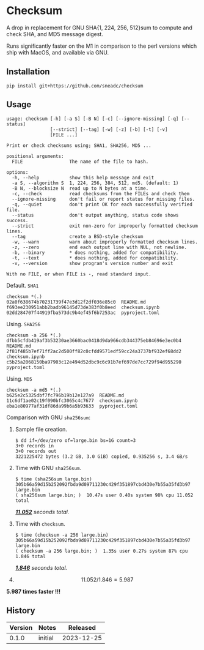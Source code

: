 # Checksum

A drop in replacement for GNU SHA{1, 224, 256, 512}sum to compute and check SHA, and MD5 message digest.

Runs significantly faster on the M1 in comparison to the perl versions which ship with MacOS, and available via GNU.

## Installation

```shell
pip install git+https://github.com/sneadc/checksum
```

## Usage

```none
usage: checksum [-h] [-a S] [-B N] [-c] [--ignore-missing] [-q] [--status]
                [--strict] [--tag] [-w] [-z] [-b] [-t] [-v]
                [FILE ...]

Print or check checksums using; SHA1, SHA256, MD5 ...

positional arguments:
  FILE                 The name of the file to hash.

options:
  -h, --help           show this help message and exit
  -a S, --algorithm S  1, 224, 256, 384, 512, md5. (default: 1)
  -B N, --blocksize N  read up to N bytes at a time.
  -c, --check          read checksums from the FILEs and check them
  --ignore-missing     don't fail or report status for missing files.
  -q, --quiet          don't print OK for each successfully verified file.
  --status             don't output anything, status code shows success.
  --strict             exit non-zero for improperly formatted checksum lines.
  --tag                create a BSD-style checksum
  -w, --warn           warn about improperly formatted checksum lines.
  -z, --zero           end each output line with NUL, not newline.
  -b, --binary         * does nothing, added for compatibility.
  -t, --text           * does nothing, added for compatibility.
  -v, --version        show program's version number and exit

With no FILE, or when FILE is -, read standard input.
```

Default. `SHA1`

```shell
checksum *(.)
02a0f638674b70231739f47e3d12f2df036e85c0  README.md
f693ee230951abb2badb96145d73de383f0b8eed  checksum.ipynb
02dd284707f44919fba573dc9b4ef45f6b7253ac  pyproject.toml
```

Using. `SHA256`

```shell
checksum -a 256 *(.)
dfbb5cfdb419af3b53230ae3660bac0418d9da966cdb344375eb84696e3ec0b4  README.md
2f81f485b7ef71ff2ac2d500ff82c0cfdd9571edf59cc24a3737bf932ef68dd2  checksum.ipynb
c5b25a2068150ba97903c12e494d52dbc9c6c91b7ef697de7cc729f94d955290  pyproject.toml
```

Using. `MD5`

```shell
checksum -a md5 *(.)
b625e2c5325dbf7fc796b19b12e127a9  README.md
11c6df1ae02c19f090bfc3065c4c7677  checksum.ipynb
eba1e80977af31df86da99b6a5b93633  pyproject.toml
```

Comparison with GNU `sha256sum`:

1. Sample file creation.

   ```shell
   $ dd if=/dev/zero of=large.bin bs=1G count=3
   3+0 records in
   3+0 records out
   3221225472 bytes (3.2 GB, 3.0 GiB) copied, 0.935256 s, 3.4 GB/s
   ```

1. Time with GNU `sha256sum`.

   ```shell
   $ time (sha256sum large.bin)
   305b66a59d15b252092fbda9d09711230c429f351897cbd430e7b55a35fd3b97  large.bin
   ( sha256sum large.bin; )  10.47s user 0.40s system 98% cpu 11.052 total
   ```

   ***<u>11.052</u>** seconds total.*

1. Time with `checksum`.

   ```shell
   $ time (checksum -a 256 large.bin)
   305b66a59d15b252092fbda9d09711230c429f351897cbd430e7b55a35fd3b97  large.bin
   ( checksum -a 256 large.bin; )  1.35s user 0.27s system 87% cpu 1.846 total
   ```

   ***<u>1.846</u>** seconds total.*

1. $$11.052 / 1.846 = 5.987$$

**5.987 times faster !!!**

## History

| Version | Notes   | Released   |
| ------- | ------- | ---------- |
| 0.1.0   | initial | 2023-12-25 |

